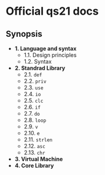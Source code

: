 
# Official qs21 docs
## Synopsis
- **1. Language and syntax**
  - 1.1. Design principles
  - 1.2. Syntax
- **2. Standrad Library**
  - 2.1. `def`
  - 2.2. `priv`
  - 2.3. `use`
  - 2.4. `io`
  - 2.5. `clc`
  - 2.6. `if`
  - 2.7. `do`
  - 2.8. `loop`
  - 2.9. `v`
  - 2.10. `e`
  - 2.11. `strlen`
  - 2.12. `asc`
  - 2.13. `chr`
- **3. Virtual Machine**
- **4. Core Library**
